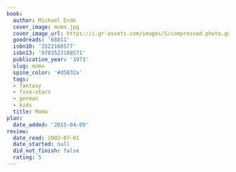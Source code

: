 ```yaml
---
book:
  author: Michael Ende
  cover_image: momo.jpg
  cover_image_url: https://i.gr-assets.com/images/S/compressed.photo.goodreads.com/books/1420905611l/68811._SX98_.jpg
  goodreads: '68811'
  isbn10: '3522168577'
  isbn13: '9783522168571'
  publication_year: '1973'
  slug: momo
  spine_color: '#d5832a'
  tags:
  - fantasy
  - five-stars
  - german
  - kids
  title: Momo
plan:
  date_added: '2015-04-09'
review:
  date_read: 2002-07-01
  date_started: null
  did_not_finish: false
  rating: 5
---
```


